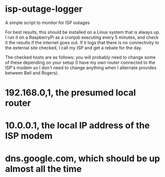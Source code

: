# isp-outage-logger
A simple script to monitor for ISP outages

For best results, this should be installed on a Linux system that is always up. I run it on a RaspberryPi as a cronjob executing every 5 minutes, and check it the results if the internet goes out. If it logs that there is no connectivity to the external site checked, I call my ISP and get a rebate for the day.

The checked hosts are as follows; you will probably need to change some of these depending on your setup (I have my own router connected to the ISP's modem so I don't need to change anything when I alternate provides between Bell and Rogers).

#	192.168.0,1, the presumed local router
#	10.0.0.1, the local IP address of the ISP modem
#	dns.google.com, which should be up almost all the time
